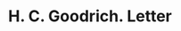 ---
doi: 10.7916/D8HQ5B4R
date_other: '1870'
date_other_textual: 1870-1879
form: correspondence
genre:
- Letters (correspondence)
name:
- H. C. Goodrich
object_in_context_url: https://biggert.cul.columbia.edu/items/view/ave_biggert_01836
subject_hierarchical_geographic:
- Chicago, Illinois, United States
subject_name:
- H. C. Goodrich
title: H. C. Goodrich. Letter
sort_title: H. C. Goodrich. Letter
call_number: ave_biggert_01836
coordinates:
- 41.83694444444445,-87.68472222222222
pid: ave_biggert_01836
identifiers: ave_biggert_01836
thumbnail: https://derivativo-3.library.columbia.edu/iiif/2/ldpd:490618/full/!256,256/0/native.jpg
permalink: "/items/ave_biggert_01836/"
layout: iiif-image-page
---